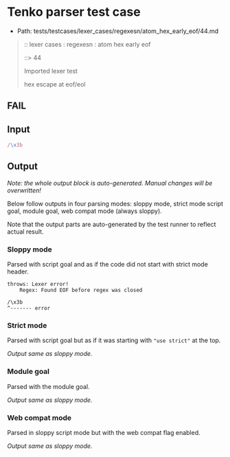 # Tenko parser test case

- Path: tests/testcases/lexer_cases/regexesn/atom_hex_early_eof/44.md

> :: lexer cases : regexesn : atom hex early eof
>
> ::> 44
>
> Imported lexer test
>
> hex escape at eof/eol

## FAIL

## Input

`````js
/\x3b
`````

## Output

_Note: the whole output block is auto-generated. Manual changes will be overwritten!_

Below follow outputs in four parsing modes: sloppy mode, strict mode script goal, module goal, web compat mode (always sloppy).

Note that the output parts are auto-generated by the test runner to reflect actual result.

### Sloppy mode

Parsed with script goal and as if the code did not start with strict mode header.

`````
throws: Lexer error!
    Regex: Found EOF before regex was closed

/\x3b
^------- error
`````

### Strict mode

Parsed with script goal but as if it was starting with `"use strict"` at the top.

_Output same as sloppy mode._

### Module goal

Parsed with the module goal.

_Output same as sloppy mode._

### Web compat mode

Parsed in sloppy script mode but with the web compat flag enabled.

_Output same as sloppy mode._
